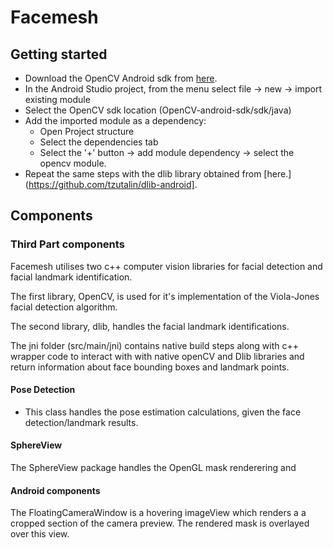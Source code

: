 <h1> Facemesh </h1>


<h2> Getting started</h2>

- Download the OpenCV Android sdk from [here](https://sourceforge.net/projects/opencvlibrary/files/opencv-android/3.2.0/).
- In the Android Studio project, from the menu select file -> new -> import existing module
- Select the OpenCV sdk location (OpenCV-android-sdk/sdk/java)
- Add the imported module as a dependency:
    - Open Project structure
    - Select the dependencies tab
    - Select the '+' button -> add module dependency -> select the opencv module.
- Repeat the same steps with the dlib library obtained from [here.](https://github.com/tzutalin/dlib-android].

<h2> Components </h2>


<h3>  Third Part components </h3>

Facemesh utilises two c++ computer vision libraries for facial detection and facial landmark identification.

The first library, OpenCV, is used for it's implementation of the Viola-Jones facial detection algorithm.

The second library, dlib, handles the facial landmark identifications.

The jni folder (src/main/jni) contains native build steps along with c++ wrapper code to interact with with native openCV and Dlib libraries
and return information about face bounding boxes and landmark points.


<h4> Pose Detection </h4>

- This class handles the pose estimation calculations, given the face detection/landmark results.

<h4> SphereView </h4>
The SphereView package handles the OpenGL mask renderering and


<h4> Android components </h4>
The FloatingCameraWindow is a hovering imageView which renders a a cropped section of
the camera preview. The rendered mask is overlayed over this view.


